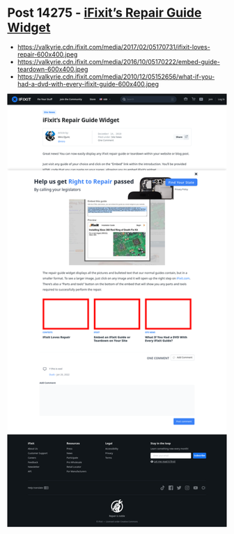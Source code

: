 # Post 14275 - [iFixit&#8217;s Repair Guide Widget](https://www.ifixit.com/News/14275/ifixits-repair-guide-widget)

- https://valkyrie.cdn.ifixit.com/media/2017/02/05170731/ifixit-loves-repair-600x400.jpeg
- https://valkyrie.cdn.ifixit.com/media/2016/10/05170222/embed-guide-teardown-600x400.jpeg
- https://valkyrie.cdn.ifixit.com/media/2010/12/05152656/what-if-you-had-a-dvd-with-every-ifixit-guide-600x400.jpeg

![screencap](screenshots/fe0dcbd6-2f47-4cd3-a176-f19109f1c7c9.png)
